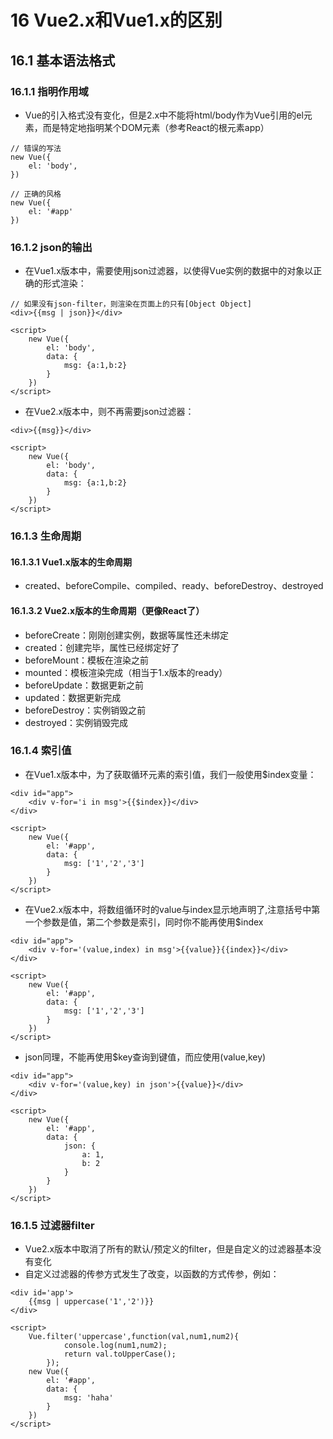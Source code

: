 # 16 Vue2.x和Vue1.x的区别

## 16.1 基本语法格式
### 16.1.1 指明作用域
- Vue的引入格式没有变化，但是2.x中不能将html/body作为Vue引用的el元素，而是特定地指明某个DOM元素（参考React的根元素app）
```
// 错误的写法
new Vue({
	el: 'body',
})

// 正确的风格
new Vue({
	el: '#app'
})
```

### 16.1.2 json的输出
- 在Vue1.x版本中，需要使用json过滤器，以使得Vue实例的数据中的对象以正确的形式渲染：
```
// 如果没有json-filter，则渲染在页面上的只有[Object Object]
<div>{{msg | json}}</div>

<script>
	new Vue({
		el: 'body',
		data: {
			msg: {a:1,b:2}
		}
	})
</script>
```
- 在Vue2.x版本中，则不再需要json过滤器：
```
<div>{{msg}}</div>

<script>
	new Vue({
		el: 'body',
		data: {
			msg: {a:1,b:2}
		}
	})
</script>
```

### 16.1.3 生命周期

#### 16.1.3.1 Vue1.x版本的生命周期
- created、beforeCompile、compiled、ready、beforeDestroy、destroyed

#### 16.1.3.2 Vue2.x版本的生命周期（更像React了）
- beforeCreate：刚刚创建实例，数据等属性还未绑定
- created：创建完毕，属性已经绑定好了
- beforeMount：模板在渲染之前
- mounted：模板渲染完成（相当于1.x版本的ready）
- beforeUpdate：数据更新之前
- updated：数据更新完成
- beforeDestroy：实例销毁之前
- destroyed：实例销毁完成

### 16.1.4 索引值

- 在Vue1.x版本中，为了获取循环元素的索引值，我们一般使用$index变量：
```
<div id="app">
	<div v-for='i in msg'>{{$index}}</div>
</div>

<script>
	new Vue({
		el: '#app',
		data: {
			msg: ['1','2','3']
		}
	})
</script>
```
- 在Vue2.x版本中，将数组循环时的value与index显示地声明了,注意括号中第一个参数是值，第二个参数是索引，同时你不能再使用$index
```
<div id="app">
	<div v-for='(value,index) in msg'>{{value}}{{index}}</div>
</div>

<script>
	new Vue({
		el: '#app',
		data: {
			msg: ['1','2','3']
		}
	})
</script>
```
- json同理，不能再使用$key查询到键值，而应使用(value,key)
```
<div id="app">
	<div v-for='(value,key) in json'>{{value}}</div>
</div>

<script>
	new Vue({
		el: '#app',
		data: {
			json: {
				a: 1,
				b: 2
			}
		}
	})
</script>
```

### 16.1.5 过滤器filter

- Vue2.x版本中取消了所有的默认/预定义的filter，但是自定义的过滤器基本没有变化
- 自定义过滤器的传参方式发生了改变，以函数的方式传参，例如：
```
<div id='app'>
	{{msg | uppercase('1','2')}}
</div>

<script>
	Vue.filter('uppercase',function(val,num1,num2){
			console.log(num1,num2);
			return val.toUpperCase();
		});
	new Vue({
		el: '#app',
		data: {
			msg: 'haha'
		}
	})
</script>
```